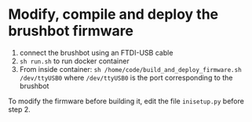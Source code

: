 # Modify, compile and deploy the brushbot firmware

1. connect the brushbot using an FTDI-USB cable
2. `sh run.sh` to run docker container
3. From inside container: `sh /home/code/build_and_deploy_firmware.sh /dev/ttyUSB0` where `/dev/ttyUSB0` is the port corresponding to the brushbot

To modify the firmware before building it, edit the file `inisetup.py` before step 2.
